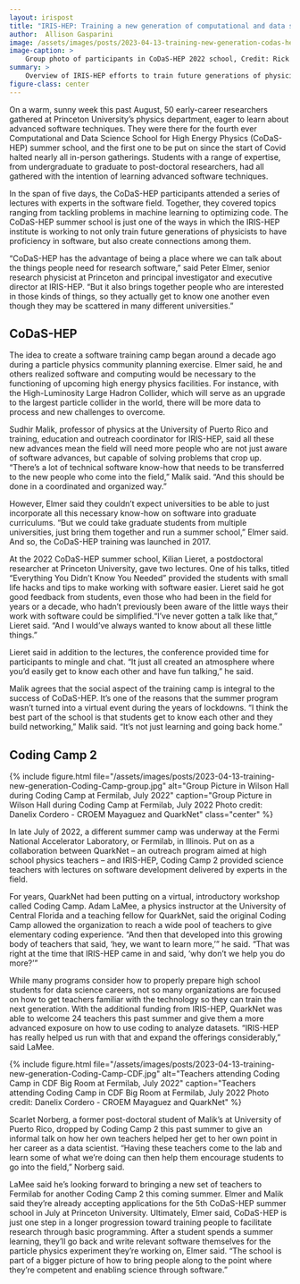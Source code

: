 ```yaml
---
layout: irispost
title: "IRIS-HEP: Training a new generation of computational and data science researchers in high energy physics "
author:  Allison Gasparini
image: /assets/images/posts/2023-04-13-training-new-generation-codas-hep-2022-group-photo.jpg
image-caption: >
    Group photo of participants in CoDaS-HEP 2022 school, Credit: Rick Soden, Princeton University
summary: >
    Overview of IRIS-HEP efforts to train future generations of physicists to have proficiency in software.
figure-class: center
---
```


On a warm, sunny week this past August, 50 early-career researchers gathered at Princeton University’s physics department, eager to learn about advanced software techniques. They were there for the fourth ever Computational and Data Science School for High Energy Physics (CoDaS-HEP) summer school, and the first one to be put on since the start of Covid halted nearly all in-person gatherings. Students with a range of expertise, from undergraduate to graduate to post-doctoral researchers, had all gathered with the intention of learning advanced software techniques. 

In the span of five days, the CoDaS-HEP participants attended a series of lectures with experts in the software field. Together, they covered topics ranging from tackling problems in machine learning to optimizing code. The CoDaS-HEP summer school is just one of the ways in which the IRIS-HEP institute is working to not only train future generations of physicists to have proficiency in software, but also create connections among them.

“CoDaS-HEP has the advantage of being a place where we can talk about the things people need for research software,” said Peter Elmer, senior research physicist at Princeton and principal investigator and executive director at IRIS-HEP. “But it also brings together people who are interested in those kinds of things, so they actually get to know one another even though they may be scattered in many different universities.”

## CoDaS-HEP

The idea to create a software training camp began around a decade ago during a particle physics community planning exercise. Elmer said, he and others realized software and computing would be necessary to the functioning of upcoming high energy physics facilities. For instance, with the High-Luminosity Large Hadron Collider, which will serve as an upgrade to the largest particle collider in the world, there will be more data to process and new challenges to overcome.

Sudhir Malik, professor of physics at the University of Puerto Rico and training, education and outreach coordinator for IRIS-HEP, said all these new advances mean the field will need more people who are not just aware of software advances, but capable of solving problems that crop up. “There’s a lot of technical software know-how that needs to be transferred to the new people who come into the field,” Malik said. “And this should be done in a coordinated and organized way.”

However, Elmer said they couldn’t expect universities to be able to just incorporate all this necessary know-how on software into graduate curriculums. “But we could take graduate students from multiple universities, just bring them together and run a summer school,” Elmer said. And so, the CoDaS-HEP training was launched in 2017.

At the 2022 CoDaS-HEP summer school, Kilian Lieret, a postdoctoral researcher at Princeton University, gave two lectures. One of his talks, titled “Everything You Didn’t Know You Needed” provided the students with small life hacks and tips to make working with software easier. Lieret said he got good feedback from students, even those who had been in the field for years or a decade, who hadn’t previously been aware of the little ways their work with software could be simplified.“I’ve never gotten a talk like that,” Lieret said. “And I would’ve always wanted to know about all these little things.”

Lieret said in addition to the lectures, the conference provided time for participants to mingle and chat. “It just all created an atmosphere where you’d easily get to know each other and have fun talking,” he said.

Malik agrees that the social aspect of the training camp is integral to the success of CoDaS-HEP. It’s one of the reasons that the summer program wasn’t turned into a virtual event during the years of lockdowns. “I think the best part of the school is that students get to know each other and they build networking,” Malik said. “It’s not just learning and going back home.”

## Coding Camp 2

{% include figure.html
    file="/assets/images/posts/2023-04-13-training-new-generation-Coding-Camp-group.jpg"
    alt="Group Picture in Wilson Hall during Coding Camp at Fermilab, July 2022"
    caption="Group Picture in Wilson Hall during Coding Camp at Fermilab, July 2022 Photo credit: Danelix Cordero - CROEM Mayaguez and QuarkNet"
    class="center"
%}

In late July of 2022, a different summer camp was underway at the Fermi National Accelerator Laboratory, or Fermilab, in Illinois. Put on as a collaboration between QuarkNet – an outreach program aimed at high school physics teachers – and IRIS-HEP, Coding Camp 2 provided science teachers with lectures on software development delivered by experts in the field.

For years, QuarkNet had been putting on a virtual, introductory workshop called Coding Camp. Adam LaMee, a physics instructor at the University of Central Florida and a teaching fellow for QuarkNet, said the original Coding Camp allowed the organization to reach a wide pool of teachers to give elementary coding experience. “And then that developed into this growing body of teachers that said, ‘hey, we want to learn more,’” he said. “That was right at the time that IRIS-HEP came in and said, ‘why don’t we help you do more?’”

While many programs consider how to properly prepare high school students for data science careers, not so many organizations are focused on how to get teachers familiar with the technology so they can train the next generation. With the additional funding from IRIS-HEP, QuarkNet was able to welcome 24 teachers this past summer and give them a more advanced exposure on how to use coding to analyze datasets. “IRIS-HEP has really helped us run with that and expand the offerings considerably,” said LaMee.

{% include figure.html
    file="/assets/images/posts/2023-04-13-training-new-generation-Coding-Camp-CDF.jpg"
    alt="Teachers attending Coding Camp in CDF Big Room at Fermilab, July 2022"
    caption="Teachers attending Coding Camp in CDF Big Room at Fermilab, July 2022 Photo credit: Danelix Cordero - CROEM Mayaguez and QuarkNet"
%}

Scarlet Norberg, a former post-doctoral student of Malik’s at University of Puerto Rico, dropped by Coding Camp 2 this past summer to give an informal talk on how her own teachers helped her get to her own point in her career as a data scientist. “Having these teachers come to the lab and learn some of what we’re doing can then help them encourage students to go into the field,” Norberg said.

LaMee said he’s looking forward to bringing a new set of teachers to Fermilab for another Coding Camp 2 this coming summer. Elmer and Malik said they’re already accepting applications for the 5th CoDaS-HEP summer school in July at Princeton University. Ultimately, Elmer said, CoDaS-HEP is just one step in a longer progression toward training people to facilitate research through basic programming. After a student spends a summer learning, they’ll go back and write relevant software themselves for the particle physics experiment they’re working on, Elmer said. “The school is part of a bigger picture of how to bring people along to the point where they’re competent and enabling science through software.”
